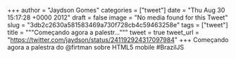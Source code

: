 
+++
author = "Jaydson Gomes"
categories = ["tweet"]
date = "Thu Aug 30 15:17:28 +0000 2012"
draft = false
image = "No media found for this Tweet"
slug = "3db2c2630a581583469a730f728cb4c59463258e"
tags = ["tweet"]
title = """Começando agora a palestr..."""
tweet = true
tweet_url = "https://twitter.com/jaydson/status/241192924317097984"
+++
Começando agora a palestra do @firtman sobre HTML5 mobile #BrazilJS
